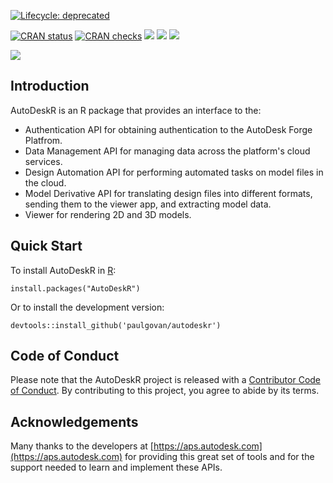 [![Lifecycle:
deprecated](https://img.shields.io/badge/lifecycle-deprecated-orange.svg)](https://lifecycle.r-lib.org/articles/stages.html#deprecated)

<!-- badges: start -->
[![CRAN status](https://www.r-pkg.org/badges/version/AutoDeskR)](https://CRAN.R-project.org/package=AutoDeskR)
[![CRAN checks](https://badges.cranchecks.info/summary/AutoDeskR.svg)](https://cran.r-project.org/web/checks/check_results_AutoDeskR.html)
[![](http://cranlogs.r-pkg.org/badges/last-month/AutoDeskR)](https://cran.r-project.org/package=AutoDeskR)
[![](http://cranlogs.r-pkg.org/badges/grand-total/AutoDeskR)](https://cran.r-project.org/package=AutoDeskR)
[![](https://img.shields.io/badge/doi-10.32614/CRAN.package.AutoDeskR-green.svg)](https://doi.org/10.32614/CRAN.package.AutoDeskR)
<!-- badges: end -->

![](https://github.com/paulgovan/AutoDeskR/blob/master/inst/images/basicSample.png?raw=true)

## Introduction
AutoDeskR is an R package that provides an interface to the:

* Authentication API for obtaining authentication to the AutoDesk Forge Platfrom.
* Data Management API for managing data across the platform's cloud services. 
* Design Automation API for performing automated tasks on model files in the cloud.
* Model Derivative API for translating design files into different formats, sending them to the viewer app, and extracting model data.
* Viewer for rendering 2D and 3D models.

## Quick Start
To install AutoDeskR in [R](https://www.r-project.org):

```
install.packages("AutoDeskR")
```

Or to install the development version:

```
devtools::install_github('paulgovan/autodeskr')
```

## Code of Conduct
Please note that the AutoDeskR project is released with a [Contributor Code of Conduct](http://paulgovan.github.io/AutoDeskR/CODE_OF_CONDUCT.html). By contributing to this project, you agree to abide by its terms.

## Acknowledgements
Many thanks to the developers at [https://aps.autodesk.com](https://aps.autodesk.com) for providing this great set of tools and for the support needed to learn and implement these APIs.
